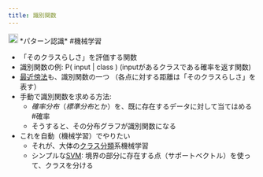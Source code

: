```yaml
---
title: 識別関数
---
```


<img src='https://scrapbox.io/api/pages/blu3mo-public/情報科学の達人/icon' alt='情報科学の達人.icon' height="19.5"/>
*パターン認識* #機械学習

* 「そのクラスらしさ」を評価する関数
* 識別関数の例: P( input | class )  (inputがあるクラスである確率を返す関数)
* [最近傍法](%E6%9C%80%E8%BF%91%E5%82%8D%E6%B3%95.md)も、識別関数の一つ （各点に対する距離は「そのクラスらしさ」を表す）
* 手動で識別関数を求める方法:
  * *確率分布*（*標準分布*とか）を、既に存在するデータに対して当てはめる #確率
  * そうすると、その分布グラフが識別関数になる
* これを自動（機械学習）でやりたい
  * それが、大体の[クラス分類](%E3%82%AF%E3%83%A9%E3%82%B9%E5%88%86%E9%A1%9E.md)系機械学習
  * シンプルな[SVM](SVM.md): 境界の部分に存在する点（サポートベクトル）を使って、クラスを分ける
